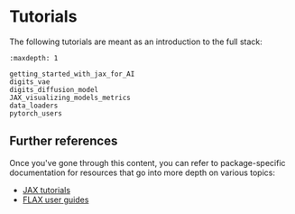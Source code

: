 # Tutorials

The following tutorials are meant as an introduction to the full stack:

```{toctree}
:maxdepth: 1

getting_started_with_jax_for_AI
digits_vae
digits_diffusion_model
JAX_visualizing_models_metrics
data_loaders
pytorch_users
```

## Further references

Once you've gone through this content, you can refer to package-specific
documentation for resources that go into more depth on various topics:

- [JAX tutorials](https://jax.readthedocs.io/en/latest/tutorials.html)
- [FLAX user guides](https://flax.readthedocs.io/en/latest/guides/index.html)
